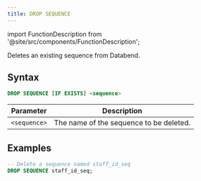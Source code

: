 ```yaml
---
title: DROP SEQUENCE
---
```


import FunctionDescription from '@site/src/components/FunctionDescription';

<FunctionDescription description="Introduced or updated: v1.2.426"/>

Deletes an existing sequence from Databend.

## Syntax

```sql
DROP SEQUENCE [IF EXISTS] <sequence>
```

| Parameter    | Description                             |
|--------------|-----------------------------------------|
| `<sequence>` | The name of the sequence to be deleted. |

## Examples

```sql
-- Delete a sequence named staff_id_seq
DROP SEQUENCE staff_id_seq;
```